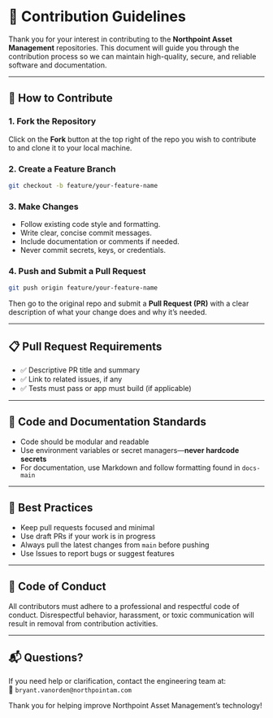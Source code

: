 # 🤝 Contribution Guidelines

Thank you for your interest in contributing to the **Northpoint Asset Management** repositories. This document will guide you through the contribution process so we can maintain high-quality, secure, and reliable software and documentation.

---

## 🔧 How to Contribute

### 1. Fork the Repository
Click on the **Fork** button at the top right of the repo you wish to contribute to and clone it to your local machine.

### 2. Create a Feature Branch
```bash
git checkout -b feature/your-feature-name
```

### 3. Make Changes
- Follow existing code style and formatting.
- Write clear, concise commit messages.
- Include documentation or comments if needed.
- Never commit secrets, keys, or credentials.

### 4. Push and Submit a Pull Request
```bash
git push origin feature/your-feature-name
```
Then go to the original repo and submit a **Pull Request (PR)** with a clear description of what your change does and why it’s needed.

---

## 📋 Pull Request Requirements

- ✅ Descriptive PR title and summary
- ✅ Link to related issues, if any
- ✅ Tests must pass or app must build (if applicable)

---

## 🧪 Code and Documentation Standards

- Code should be modular and readable
- Use environment variables or secret managers—**never hardcode secrets**
- For documentation, use Markdown and follow formatting found in `docs-main`

---

## 📌 Best Practices

- Keep pull requests focused and minimal
- Use draft PRs if your work is in progress
- Always pull the latest changes from `main` before pushing
- Use Issues to report bugs or suggest features

---

## 👥 Code of Conduct

All contributors must adhere to a professional and respectful code of conduct. Disrespectful behavior, harassment, or toxic communication will result in removal from contribution activities.

---

## 📬 Questions?

If you need help or clarification, contact the engineering team at:  
📧 `bryant.vanorden@northpointam.com`

Thank you for helping improve Northpoint Asset Management’s technology!

